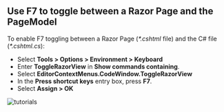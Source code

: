 <a name="f7"></a>
## Use F7 to toggle between a Razor Page and the PageModel

To enable F7 toggling between a Razor Page (*\*.cshtml* file) and the C# file (*\*.cshtml.cs*):

* Select **Tools > Options > Environment > Keyboard**
* Enter **ToggleRazorView** in **Show commands containing**.
* Select **EditorContextMenus.CodeWindow.ToggleRazorView**
* In the **Press shortcut keys** entry box, press **F7**.
* Select **Assign > OK**

![tutorials ](~/tutorials/razor-pages/razor-pages-start/_static/F7.png)
<!-- 
![preceding instructions](~/includes/RP/_static/F7.png)

![_static/F7.pngs](_static/F7.png)
-->
